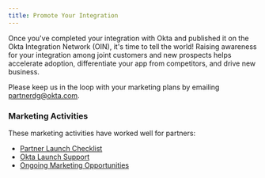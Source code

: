 ```yaml
---
title: Promote Your Integration
---
```


Once you've completed your integration with Okta and published it on the Okta Integration Network (OIN), it's time to tell the world!
Raising awareness for your integration among joint customers and new prospects helps accelerate adoption, differentiate your app from competitors, and drive new business.

Please keep us in the loop with your marketing plans by emailing <partnerdg@okta.com>.

### Marketing Activities

These marketing activities have worked well for partners:

* [Partner Launch Checklist](#partner-launch-checklist)
* [Okta Launch Support](#okta-launch-support)
* [Ongoing Marketing Opportunities](#ongoing-marketing-opportunities)

<NextSectionLink/>
